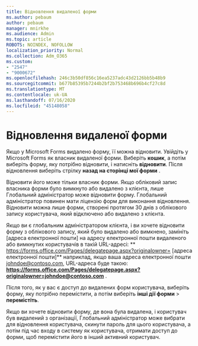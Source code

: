 ```yaml
---
title: Відновлення видаленої форми
ms.author: pebaum
author: pebaum
manager: mnirkhe
ms.audience: Admin
ms.topic: article
ROBOTS: NOINDEX, NOFOLLOW
localization_priority: Normal
ms.collection: Adm_O365
ms.custom:
- "2547"
- "9000672"
ms.openlocfilehash: 246c3b50df856c16ea5237adc43d2126bb5b48b9
ms.sourcegitcommit: b677b85395b7244b2bf2b753468b696b4cf27c8d
ms.translationtype: MT
ms.contentlocale: uk-UA
ms.lasthandoff: 07/16/2020
ms.locfileid: "45148058"
---
```

# <a name="restore-a-deleted-form"></a>Відновлення видаленої форми

Якщо у Microsoft Forms видалено форму, її можна відновити. Увійдіть у Microsoft Forms як власник видаленої форми. Виберіть **кошик**, а потім виберіть форму, яку потрібно відновити, і натисніть **відновити**. Після відновлення виберіть стрілку **назад на сторінці мої форми** .

Відновити його може тільки власник форми. Якщо обліковий запис власника форми було вимкнуто або видалено з клієнта, лише Глобальний адміністратор може відновити форму. Глобальний адміністратор повинен мати ліцензію форм для виконання відновлення. Відновити можна лише форми, створені протягом 30 днів з облікового запису користувача, який відключено або видалено з клієнта.

Якщо ви є глобальним адміністратором клієнта, і ви хочете відновити форму з облікового запису, який було видалено або вимкнено, замініть [адреса електронної пошти] на адресу електронної пошти видаленого або вимкнутих користувачів в такій URL-адресі: ** https://forms.office.com/Pages/delegatepage.aspx?originalowner= [адреса електронної пошти]** наприклад, якщо ваша адреса електронної пошти johndoe@contoso.com, URL-адреса буде такою: **https://forms.office.com/Pages/delegatepage.aspx?originalowner=johndoe@contoso.com** . 

Після того, як у вас є доступ до видалених форм користувача, виберіть форму, яку потрібно перемістити, а потім виберіть **інші дії форми**  >  **перемістіть**.

Якщо ви хочете відновити форму, де вона була видалена, і користувач був видалений з організації, Глобальний адміністратор може вибрати для відновлення користувача, скинути пароль для цього користувача, а потім під час входу в систему як користувача, отримати доступ до форми, щоб перемістити його в інший активний користувач. 